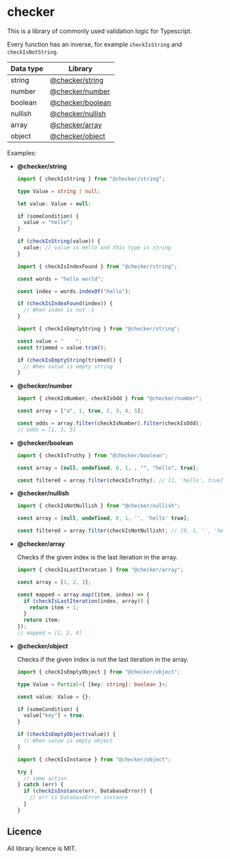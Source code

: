# checker

This is a library of commonly used validation logic for Typescript.

Every function has an inverse, for example `checkIsString` and
`checkIsNotString`.

| **Data type** | **Library**                     |
| ------------- | ------------------------------- |
| string        | [@checker/string]('./string')   |
| number        | [@checker/number]('./number')   |
| boolean       | [@checker/boolean]('./boolean') |
| nullish       | [@checker/nullish]('./nullish') |
| array         | [@checker/array]('./array')     |
| object        | [@checker/object]('./object')   |

Examples:

- **@checker/string**

  ```ts
  import { checkIsString } from "@checker/string";

  type Value = string | null;

  let value: Value = null;

  if (someCondition) {
    value = "hello";
  }

  if (checkIsString(value)) {
    value; // value is Hello and this type is string
  }
  ```

  ```ts
  import { checkIsIndexFound } from "@checker/string";

  const words = "hello world";

  const index = words.indexOf("hello");

  if (checkIsIndexFound(index)) {
    // When index is not -1
  }
  ```

  ```ts
  import { checkIsEmptyString } from "@checker/string";

  const value = "    ";
  const trimmed = value.trim();

  if (checkIsEmptyString(trimmed)) {
    // When value is empty string
  }
  ```

- **@checker/number**

  ```ts
  import { checkIsNumber, checkIsOdd } from "@checker/number";

  const array = ["a", 1, true, 2, 3, 4, 5];

  const odds = array.filter(checkIsNumber).filter(checkIsOdd);
  // odds = [1, 3, 5]
  ```

- **@checker/boolean**

  ```ts
  import { checkIsTruthy } from "@checker/boolean";

  const array = [null, undefined, 0, 1, , "", "hello", true];

  const filtered = array.filter(checkIsTruthy); // [1, 'hello', true]
  ```

- **@checker/nullish**

  ```ts
  import { checkIsNotNullish } from "@checker/nullish";

  const array = [null, undefined, 0, 1, '', 'hello' true];

  const filtered = array.filter(checkIsNotNullish); // [0, 1, '', 'hello', true]
  ```

- **@checker/array**

  Checks if the given index is the last iteration in the array.

  ```ts
  import { checkIsLastIteration } from "@checker/array";

  const array = [1, 2, 3];

  const mapped = array.map((item, index) => {
    if (checkIsLastIteration(index, array)) {
      return item + 1;
    }
    return item;
  });
  // mapped = [1, 2, 4]
  ```

- **@checker/object**

  Checks if the given index is not the last iteration in the array.

  ```ts
  import { checkIsEmptyObject } from "@checker/object";

  type Value = Partial<{ [key: string]: boolean }>;

  const value: Value = {};

  if (someCondition) {
    value["key"] = true;
  }

  if (checkIsEmptyObject(value)) {
    // When value is empty object
  }
  ```

  ```ts
  import { checkIsInstance } from "@checker/object";

  try {
    // some action
  } catch (err) {
    if (checkIsInstance(err, DatabaseError)) {
      // err is DatabaseError instance
    }
  }
  ```

## Licence

All library licence is MIT.
